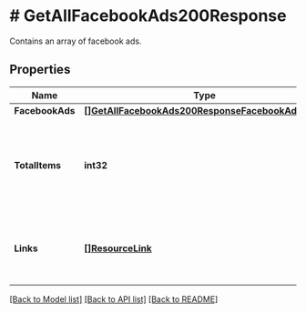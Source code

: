 # # GetAllFacebookAds200Response
Contains an array of facebook ads.

## Properties 


Name | Type | Description | Notes
------------ | ------------- | ------------- | -------------
**FacebookAds**| [**[]GetAllFacebookAds200ResponseFacebookAdsInner**](GetAllFacebookAds200ResponseFacebookAdsInner.md) |   | [optional]
**TotalItems**| **int32** | The total number of items matching the query regardless of pagination.  | [optional] [readonly]
**Links**| [**[]ResourceLink**](ResourceLink.md) | A list of link types and descriptions for the API schema documents.  | [optional] [readonly]


[[Back to Model list]](../../README.md#models) [[Back to API list]](../../README.md#endpoints) [[Back to README]](../../README.md)

